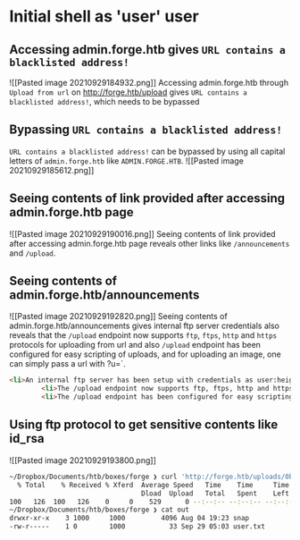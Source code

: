 # Initial shell as 'user' user
## Accessing admin.forge.htb gives `URL contains a blacklisted address!`
![[Pasted image 20210929184932.png]]
Accessing admin.forge.htb through `Upload from url` on http://forge.htb/upload gives `URL contains a blacklisted address!`, which needs to be bypassed
## Bypassing `URL contains a blacklisted address!` 
`URL contains a blacklisted address!` can be bypassed by using all capital letters of `admin.forge.htb` like `ADMIN.FORGE.HTB`.
![[Pasted image 20210929185612.png]]
## Seeing contents of link provided after accessing admin.forge.htb page
![[Pasted image 20210929190016.png]]
Seeing contents of link provided after accessing admin.forge.htb page reveals other links like `/announcements` and `/upload`.
## Seeing contents of admin.forge.htb/announcements
![[Pasted image 20210929192820.png]]
Seeing contents of admin.forge.htb/announcements gives internal ftp server credentials 
also reveals that the `/upload` endpoint now supports `ftp`, `ftps`, `http` and `https` protocols for uploading from url and also  `/upload` endpoint has been configured for easy scripting of uploads, and for uploading an image, one can simply pass a url with ?u=`<url>.
```html
<li>An internal ftp server has been setup with credentials as user:heightofsecurity123!</li>
        <li>The /upload endpoint now supports ftp, ftps, http and https protocols for uploading from url.</li>
        <li>The /upload endpoint has been configured for easy scripting of uploads, and for uploading an image, one can simply pass a url with ?u=&lt;url&gt;.</li>
```
## Using ftp protocol to get sensitive contents like id_rsa
![[Pasted image 20210929193800.png]]
```bash
~/Dropbox/Documents/htb/boxes/forge ❯ curl 'http://forge.htb/uploads/0bXhDe8mQpxZEzXKMJ5W' --output out
  % Total    % Received % Xferd  Average Speed   Time    Time     Time  Current
                                 Dload  Upload   Total   Spent    Left  Speed
100   126  100   126    0     0    529      0 --:--:-- --:--:-- --:--:--   531
~/Dropbox/Documents/htb/boxes/forge ❯ cat out
drwxr-xr-x    3 1000     1000         4096 Aug 04 19:23 snap
-rw-r-----    1 0        1000           33 Sep 29 05:03 user.txt
```
